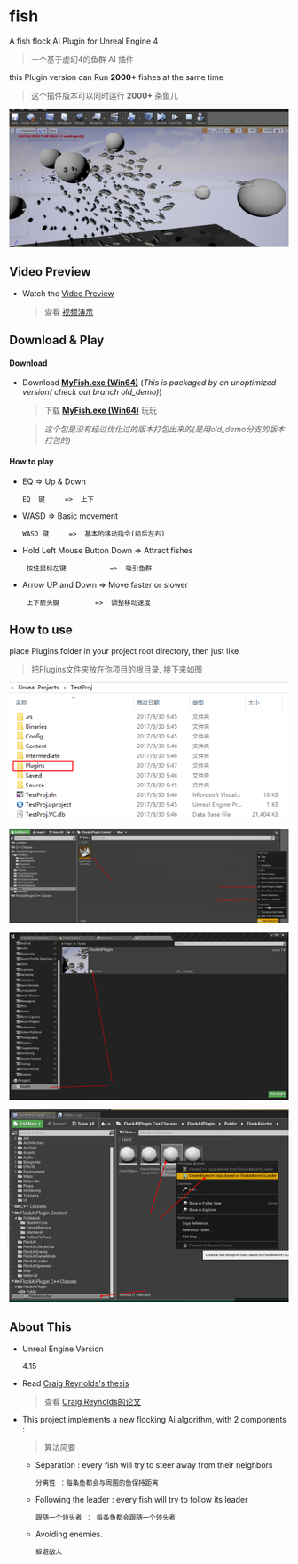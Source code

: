 # fish

A fish flock AI Plugin for Unreal Engine 4

> 一个基于虚幻4的鱼群 AI 插件 

this Plugin version can Run **2000+** fishes at the same time

> 这个插件版本可以同时运行 **2000+** 条鱼儿

![OldDemoScreenshot.png](./image/OldDemoScreenshot.png)

## Video Preview 
* Watch the [Video Preview](http://v.youku.com/v_show/id_XMTc2NTM4MjkyMA==.html)

	> 查看 [视频演示](http://v.youku.com/v_show/id_XMTc2NTM4MjkyMA==.html) 

## Download & Play

#### **Download**
* Download [**MyFish.exe (Win64)**](http://pan.baidu.com/s/1qYbBrHU)  (*This is packaged by an unoptimized version( check out  branch old_demo)*)

	> 下载  [**MyFish.exe (Win64)**](http://pan.baidu.com/s/1qYbBrHU) 玩玩 

    > *这个包是没有经过优化过的版本打包出来的(是用old_demo分支的版本打包的)*

#### **How to play**

* EQ        =>  Up & Down

	` EQ  键     =>  上下 `

* WASD         =>  Basic movement 

	` WASD 键     =>  基本的移动指令(前后左右) `

* Hold Left Mouse Button Down  =>  Attract fishes

	` 按住鼠标左键           =>  吸引鱼群`

* Arrow UP and Down  =>  Move faster or slower

	` 上下箭头键         =>  调整移动速度`


## How to use

place Plugins folder in your project root directory, then just like
> 把Plugins文件夹放在你项目的根目录, 接下来如图

![HowToUse1](./image/HowToUse1.png)

![HowToUse2](./image/HowToUse2.png)

![HowToUse3](./image/HowToUse3.png)

![HowToUse4](./image/HowToUse4.png)

## About This 


* Unreal Engine Version

	4.15

* Read [Craig Reynolds's thesis](http://www.red3d.com/cwr/boids/)  

	> 查看 [Craig Reynolds的论文](http://www.red3d.com/cwr/boids/) 

* This project implements a new flocking Ai algorithm, with 2 components : 

	> 算法简要

	* Separation : every fish will try to steer away from their neighbors 

		`分离性 ：每条鱼都会与周围的鱼保持距离 `

	* Following the leader : every fish will try to follow its leader

		`跟随一个领头者 ： 每条鱼都会跟随一个领头者`

	* Avoiding enemies.

		`躲避敌人`

